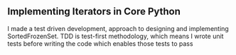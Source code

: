## Implementing Iterators in Core Python

I made a test driven development, approach to designing and implementing SortedFrozenSet. TDD is test-first methodology, which means I wrote unit tests before writing the code which enables those tests to pass
